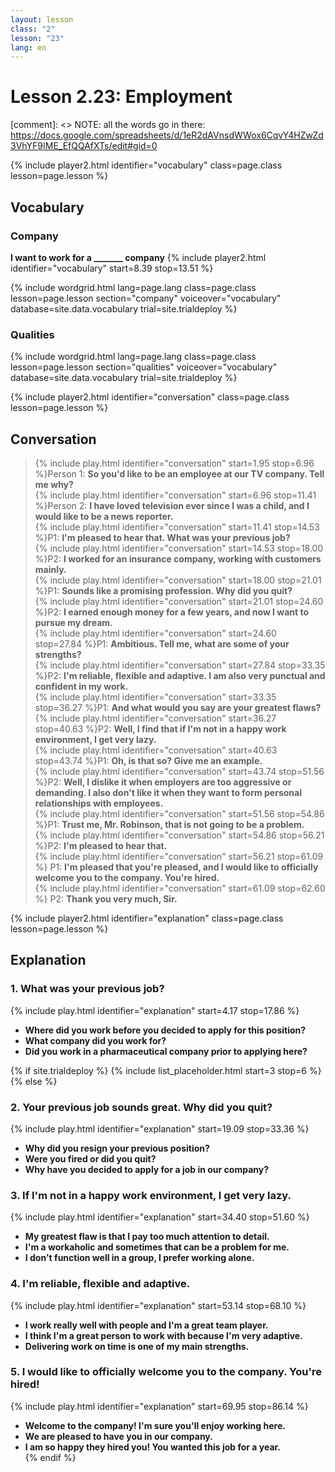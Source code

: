 ```yaml
---
layout: lesson
class: "2"
lesson: "23"
lang: en
---
```



# Lesson 2.23: Employment 

[comment]: <> NOTE: all the words go in there: https://docs.google.com/spreadsheets/d/1eR2dAVnsdWWox6CqvY4HZwZd3VhYF9IME_EfQQAfXTs/edit#gid=0

{% include player2.html identifier="vocabulary" class=page.class lesson=page.lesson %}
## Vocabulary 


### Company 
__I want to work for a _______ company__
{% include player2.html identifier="vocabulary" start=8.39 stop=13.51 %}

{% include wordgrid.html lang=page.lang
		class=page.class 
		lesson=page.lesson 
		section="company"
		voiceover="vocabulary"
		database=site.data.vocabulary 
		trial=site.trialdeploy %}


### Qualities 

{% include wordgrid.html lang=page.lang
		class=page.class 
		lesson=page.lesson 
		section="qualities"
		voiceover="vocabulary"
		database=site.data.vocabulary 
		trial=site.trialdeploy %}
		

{% include player2.html identifier="conversation" class=page.class lesson=page.lesson %}

## Conversation

>{% include play.html identifier="conversation" start=1.95 stop=6.96 %}Person 1: __So you'd like to be an employee at our TV company. Tell me why?__   
>{% include play.html identifier="conversation" start=6.96  stop=11.41 %}Person 2: __I have loved television ever since I was a child, and I would like to be a news reporter.__    
>{% include play.html identifier="conversation" start=11.41  stop=14.53 %}P1: __I'm pleased to hear that. What was your previous job?__    
>{% include play.html identifier="conversation" start=14.53 stop=18.00 %}P2: __I worked for an insurance company, working with customers mainly.__  
>{% include play.html identifier="conversation" start=18.00  stop=21.01 %}P1: __Sounds like a promising profession. Why did you quit?__    
>{% include play.html identifier="conversation" start=21.01 stop=24.60 %}P2: __I earned enough money for a few years, and now I want to pursue my dream.__  
>{% include play.html identifier="conversation" start=24.60 stop=27.84 %}P1: __Ambitious. Tell me, what are some of your strengths?__    
>{% include play.html identifier="conversation" start=27.84 stop=33.35 %}P2: __I'm reliable, flexible and adaptive. I am also very punctual and confident in my work.__  
>{% include play.html identifier="conversation" start=33.35 stop=36.27 %}P1: __And what would you say are your greatest flaws?__  
>{% include play.html identifier="conversation" start=36.27 stop=40.63 %}P2: __Well, I find that if I'm not in a happy work environment, I get very lazy.__   
>{% include play.html identifier="conversation" start=40.63 stop=43.74 %}P1: __Oh, is that so? Give me an example.__  
>{% include play.html identifier="conversation" start=43.74 stop=51.56 %}P2: __Well, I dislike it when employers are too aggressive or demanding. I also don't like it when they want to form personal relationships with employees.__  
>{% include play.html identifier="conversation" start=51.56 stop=54.86 %}P1: __Trust me, Mr. Robinson, that is not going to be a problem.__  
>{% include play.html identifier="conversation" start=54.86 stop=56.21 %}P2: __I'm pleased to hear that.__  
>{% include play.html identifier="conversation" start=56.21 stop=61.09 %} P1: __I'm pleased that you're pleased, and I would like to officially welcome you to the company. You're hired.__  
>{% include play.html identifier="conversation" start=61.09 stop=62.60 %} P2: __Thank you very much, Sir.__

{% include player2.html identifier="explanation" class=page.class lesson=page.lesson %}

## Explanation
### 1.  What was your previous job?
{% include play.html identifier="explanation" start=4.17 stop=17.86 %}
- __Where did you work before you decided to apply for this position?__
- __What company did you work for?__
- __Did you work in a pharmaceutical company prior to applying here?__ 

{% if site.trialdeploy %}
  {% include list_placeholder.html start=3 stop=6 %}
  {% else %}
 

### 2. Your previous job sounds great. Why did you quit?
{% include play.html identifier="explanation" start=19.09 stop=33.36 %}
- __Why did you resign your previous position?__
- __Were you fired or did you quit?__
- __Why have you decided to apply for a job in our company?__

### 3. If I'm not in a happy work environment, I get very lazy.
{% include play.html identifier="explanation" start=34.40 stop=51.60 %}
- __My greatest flaw is that I pay too much attention to detail.__
- __I'm a workaholic and sometimes that can be a problem for me.__
- __I don't function well in a group, I prefer working alone.__

### 4. I'm reliable, flexible and adaptive.
{% include play.html identifier="explanation" start=53.14 stop=68.10 %}
- __I work really well with people and I'm a great team player.__
- __I think I'm a great person to work with because I'm very adaptive.__
- __Delivering work on time is one of my main strengths.__

### 5. I would like to officially welcome you to the company. You're hired!
{% include play.html identifier="explanation" start=69.95 stop=86.14 %}
- __Welcome to the company! I'm sure you'll enjoy working here.__
- __We are pleased to have you in our company.__
- __I am so happy they hired you! You wanted this job for a year.__  
 {% endif %}